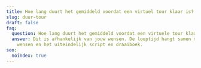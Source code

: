 ```yaml
---
title: Hoe lang duurt het gemiddeld voordat een virtuel tour klaar is?
slug: duur-tour
draft: false
faq:
  question: Hoe lang duurt het gemiddeld voordat een virtuele tour klaar is?
  answer: Dit is afhankelijk van jouw wensen. De looptijd hangt samen met jouw
    wensen en het uiteindelijk script en draaiboek.
seo:
  noindex: true
---
```

